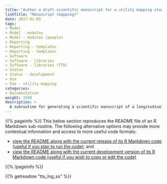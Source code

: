 ```yaml
---
title: "Author a draft scientific manuscript for a utility mapping study"
linkTitle: "Manuscript (mapping)"
date: 2017-01-05
tags:
- Model
- Model - modules
- Model - modules (people)
- Reporting
- Reporting - templates
- Reporting - templates
- Software
- Software - libraries
- Software - libraries (TTU)
- Status
- Status - development
- Use
- Use - utility mapping
categories:
- Documentation
weight: 1030
description: >
  A subroutine for generating a scientific manuscript of a longitudinal utility mapping study undertaken with the TTU library.
---
```


{{% pageinfo %}}
This below section reproduces the README file of an R Markdown sub-routine. The following alternative options may provide more contextual information and access to more useful code formats:

* [view the README along with the current release of its R Markdown code (useful if you plan to run the code)](https://doi.org/10.5281/zenodo.5976987); and
* [view the README along with the current development version of its R Markdown code (useful if you wish to copy or edit the code)](https://github.com/ready4-dev/ttu_mdl_ctlg/) 

{{% /pageinfo %}}

{{% getreadme "ttu_lng_ss" %}}
